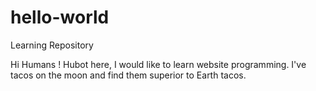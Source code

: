 # hello-world
Learning Repository

Hi Humans !
Hubot here, I would like to learn website programming.
I've tacos on the moon and find them superior to Earth tacos.
